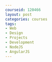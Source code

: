 ```yaml
---
courseid: 120466
layout: post
categories: courses
tags:
- Web
- Design
- Projects
- Development
- NodeJS
- AngularJS
---
```

